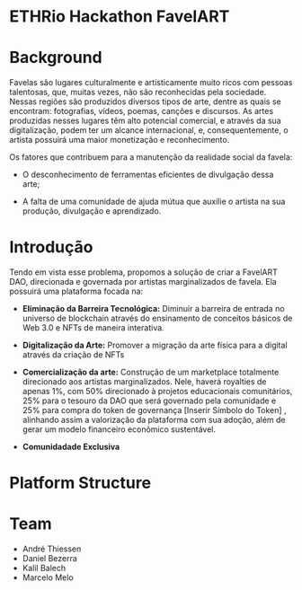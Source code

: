 # ETHRio Hackathon FavelART

# Background
Favelas são lugares culturalmente e artisticamente muito ricos com pessoas talentosas, que, muitas vezes, não são reconhecidas pela sociedade. 
Nessas regiões são produzidos diversos tipos de arte, dentre as quais se encontram: fotografias, vídeos, poemas, canções e discursos. As artes produzidas nesses lugares têm alto potencial comercial, e através da sua digitalização, podem ter um alcance internacional, e, consequentemente, o artista possuirá uma maior monetização e reconhecimento.

Os fatores que contribuem para a manutenção da realidade social da favela:

- O desconhecimento de ferramentas eficientes de divulgação dessa arte;

- A falta de uma comunidade de ajuda mútua que auxilie o artista na sua produção, divulgação e aprendizado.

# Introdução 

Tendo em vista esse problema, propomos a solução de criar a FavelART DAO, direcionada e governada por artistas marginalizados de favela. 
Ela possuirá uma plataforma focada na:
 
- <b>Eliminação da Barreira Tecnológica:</b> Diminuir a barreira de entrada no universo de blockchain através do ensinamento de conceitos básicos de Web 3.0 e NFTs de maneira interativa.

- <b>Digitalização da Arte:</b>  Promover a migração da arte física para a digital através da criação de NFTs

- <b>Comercialização da arte:</b> Construção de um marketplace totalmente direcionado aos artistas marginalizados. Nele, haverá royalties de apenas 1%, com 50% direcionado à projetos educacionais comunitários, 25% para o tesouro da DAO  que será governado pela comunidade e 25% para compra do token de governança [Inserir Símbolo do Token] , alinhando assim a valorização da plataforma com sua adoção, além de gerar um modelo financeiro econômico sustentável.

- <b>Comunidadade Exclusiva</b>

# Platform Structure

# Team
- André Thiessen
- Daniel Bezerra
- Kalil Balech
- Marcelo Melo
